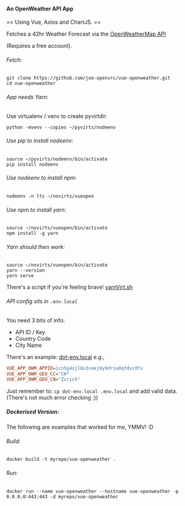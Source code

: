 #### An OpenWeather API App

== Using Vue, Axios and ChartJS. == 

Fetches a 42hr Weather Forecast via the [OpenWeatherMap API](https://openweathermap.org/api)

(Requires a free account).

###### Fetch:

```
git clone https://github.com/joe-opensrc/vue-openweather.git
cd vue-openweather
```

###### App needs Yarn:

Use virtualenv / venv to create pyvirtdir:

`python -mvenv --copies ~/pyvirts/nodeenv`

###### Use pip to install nodeenv:

```
source ~/pyvirts/nodeenv/bin/activate
pip install nodeenv
```

###### Use nodeenv to install npm:

`nodeenv -n lts ~/novirts/vueopen`

###### Use npm to install yarn:

```
source ~/novirts/vueopen/bin/activate
npm install -g yarn
```

###### Yarn should then work:

```
source ~/novirts/vueopen/bin/activate 
yarn --version
yarn serve
```

There's a script if you're feeling brave! [yarnVirt.sh](yarnVirt.sh)

###### API config sits in `.env.local`

You need 3 bits of info: 

- API ID / Key
- Country Code 
- City Name 

There's an example: [dot-env.local](dot-env.local)
e.g.,

```ini
VUE_APP_OWM_APPID=icn5g4sjl8x3ceej8y9drsa0qfdvc0tv
VUE_APP_OWM_GEO_CC="CH"
VUE_APP_OWM_GEO_CN="Zurich"
```

Just remember to: `cp dot-env.local .env.local`
and add valid data. (There's not much error checking ;))


##### Dockerised Version:

The following are examples that worked for me, YMMV! :D 

###### Build:

```docker
docker build -t myrepo/vue-openweather .
```

###### Run:

```docker
docker run --name vue-openweather --hostname vue-openweather -p 0.0.0.0:443:443 -d myrepo/vue-openweather
```
